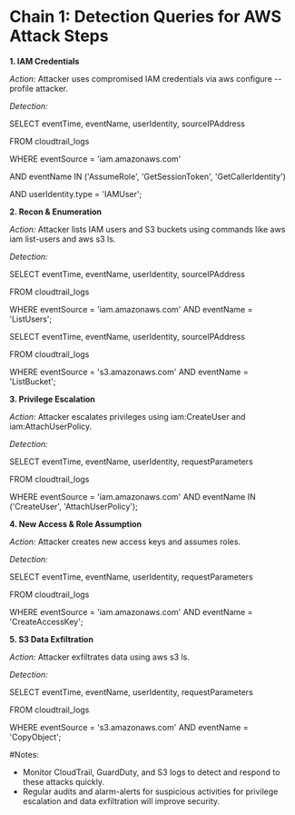 # Chain 1: Detection Queries for AWS Attack Steps

**1. IAM Credentials**

   *Action:* Attacker uses compromised IAM credentials via aws configure --profile attacker.

   *Detection:*

   SELECT eventTime, eventName, userIdentity, sourceIPAddress

   FROM cloudtrail_logs

   WHERE eventSource = 'iam.amazonaws.com' 

   AND eventName IN ('AssumeRole', 'GetSessionToken', 'GetCallerIdentity') 

   AND userIdentity.type = 'IAMUser';

**2. Recon & Enumeration**

   *Action:* Attacker lists IAM users and S3 buckets using commands like aws iam list-users and aws s3 ls.

   *Detection:*

   SELECT eventTime, eventName, userIdentity, sourceIPAddress

   FROM cloudtrail_logs

   WHERE eventSource = 'iam.amazonaws.com' AND eventName = 'ListUsers';

   SELECT eventTime, eventName, userIdentity, sourceIPAddress

   FROM cloudtrail_logs

   WHERE eventSource = 's3.amazonaws.com' AND eventName = 'ListBucket';

**3. Privilege Escalation**

   *Action:* Attacker escalates privileges using iam:CreateUser and iam:AttachUserPolicy.

   *Detection:*

   SELECT eventTime, eventName, userIdentity, requestParameters

   FROM cloudtrail_logs

   WHERE eventSource = 'iam.amazonaws.com' AND eventName IN ('CreateUser', 'AttachUserPolicy');

**4. New Access & Role Assumption**

  *Action:* Attacker creates new access keys and assumes roles.

  *Detection:* 

  SELECT eventTime, eventName, userIdentity, requestParameters

  FROM cloudtrail_logs

  WHERE eventSource = 'iam.amazonaws.com' AND eventName = 'CreateAccessKey';

**5. S3 Data Exfiltration**

   *Action:* Attacker exfiltrates data using aws s3 ls.

   *Detection:*

   SELECT eventTime, eventName, userIdentity, requestParameters

   FROM cloudtrail_logs

   WHERE eventSource = 's3.amazonaws.com' AND eventName = 'CopyObject';


#Notes:
- Monitor CloudTrail, GuardDuty, and S3 logs to detect and respond to these attacks quickly.
- Regular audits and alarm-alerts for suspicious activities for privilege escalation and data exfiltration will improve security.



